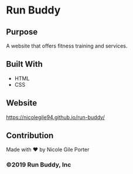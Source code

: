 # Run Buddy

## Purpose
A website that offers fitness training and services.

## Built With
* HTML
* CSS

## Website
https://nicolegile94.github.io/run-buddy/

## Contribution
Made with ❤️ by Nicole Gile Porter

### ©️2019 Run Buddy, Inc

